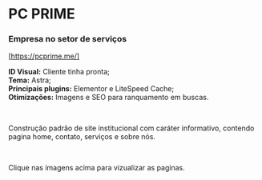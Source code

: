 # PC PRIME
### Empresa no setor de serviços
[https://pcprime.me/]

**ID Visual:** Cliente tinha pronta; <br/>
**Tema:** Astra; <br/>
**Principais plugins:** Elementor e LiteSpeed Cache; <br/>
**Otimizações:** Imagens e SEO para ranquamento em buscas. <br/>

<br/>

Construção padrão de site institucional com caráter informativo, contendo pagina home, contato, serviços e sobre nós.

<br/>

Clique nas imagens acima para vizualizar as paginas.
